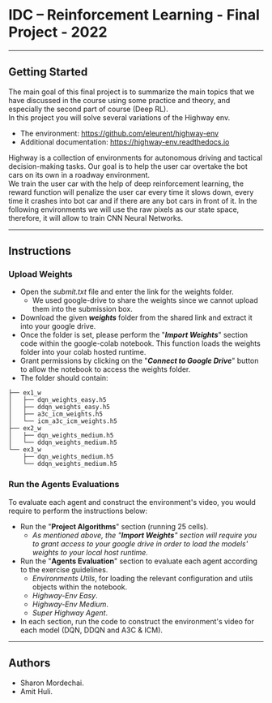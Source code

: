 # IDC – Reinforcement Learning - Final Project - 2022

---

## Getting Started
The main goal of this final project is to summarize the main topics that we have discussed in the course using some practice and theory, and especially the second part of course (Deep RL). \
In this project you will solve several variations of the Highway env.
* The environment: https://github.com/eleurent/highway-env
* Additional documentation: https://highway-env.readthedocs.io

Highway is a collection of environments for autonomous driving and tactical decision-making tasks. Our goal is to help the user car overtake the bot cars on its own in a roadway environment. \
We train the user car with the help of deep reinforcement learning, the reward function will penalize the user car every time it slows down, every time it crashes into bot car and if there are any bot cars in front of it. In the following environments we will use the raw pixels as our state space, therefore, it will allow to train CNN Neural Networks.

---

## Instructions

### Upload Weights
* Open the _submit.txt_ file and enter the link for the weights folder.  
  * We used google-drive to share the weights since we cannot upload them into the submission box.
* Download the given _**weights**_ folder from the shared link and extract it into your google drive.
* Once the folder is set, please perform the "_**Import Weights**_" section code within the google-colab notebook. This function loads the weights folder into your colab hosted runtime.
* Grant permissions by clicking on the "_**Connect to Google Drive**_" button to allow the notebook to access the weights folder.
* The folder should contain:
```
├── ex1_w
│   ├── dqn_weights_easy.h5
│   ├── ddqn_weights_easy.h5
│   ├── a3c_icm_weights.h5
│   └── icm_a3c_icm_weights.h5
├── ex2_w
│   ├── dqn_weights_medium.h5
│   └── ddqn_weights_medium.h5
└── ex3_w
    ├── dqn_weights_medium.h5
    └── ddqn_weights_medium.h5
```

### Run the Agents Evaluations
To evaluate each agent and construct the environment's video, you would require to perform the instructions below:
* Run the "**Project Algorithms**" section (running 25 cells).
  * _As mentioned above, the "**Import Weights**" section will require you to grant access to your google drive in order to load the models' weights to your local host runtime._
* Run the "**Agents Evaluation**" section to evaluate each agent according to the exercise guidelines.
  * _Environments Utils_, for loading the relevant configuration and utils objects within the notebook.
  * _Highway-Env Easy_.
  * _Highway-Env Medium_.
  * _Super Highway Agent_.
* In each section, run the code to construct the environment's video for each model (DQN, DDQN and A3C & ICM).

---
## Authors
* Sharon Mordechai.
* Amit Huli.
